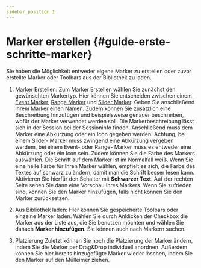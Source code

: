 ```yaml
---
sidebar_position:1
---
```


# Marker erstellen {#guide-erste-schritte-marker}

Sie haben die Möglichkeit entweder eigene Marker zu erstellen oder zuvor erstellte Marker oder Toolbars aus der Bibliothek zu laden. 

1. Marker Erstellen: 
Zum Marker Erstellen wählen Sie zunächst den gewünschten Markertyp. Hier können Sie entscheiden zwischen einem [Event Marker](/docs/terms/Event-Marker.md), [Range Marker](/docs/terms/Range-Marker.md) und [Slider Marker](/docs/terms/Slider-Marker.md). 
Geben Sie anschließend Ihrem Marker einen Namen. Zudem können Sie zusätzlich eine Beschreibung hinzufügen und beispielsweise genauer beschreiben, wofür der Marker verwendet werden soll. Die Markerbeschreibung lässt sich in der Session bei der Sessioninfo finden. 
Anschließend muss dem Marker eine Abkürzung oder ein Icon gegeben werden. Achtung, bei einem Slider- Marker muss zwingend eine Abkürzung vergeben werdem, bei einem Event- oder Range- Marker muss es entweder eine Abkürzung oder ein Icon sein. 
Zudem können Sie die Farbe des Markers auswählen. Die Schrift auf dem Marker ist im Normalfall weiß. Wenn Sie eine helle Farbe für Ihren Marker wählen, empfielt es sich, die Farbe des Textes auf schwarz zu ändern, damit man die Schrift besser lesen kann. Aktivieren Sie hierfür den Schalter mit **Schwarzer Text**.
Auf der rechten Seite sehen Sie dann eine Vorschau Ihres Markers. Wenn Sie zufrieden sind, können Sie den Marker hinzufügen, falls nicht können Sie den Marker zurücksetzen. 

2. Aus Bibliothek laden:
Hier können Sie gespeicherte Toolbars oder einzelne Marker laden. Wählen Sie durch Anklicken der Checkbox die Marker aus der Liste aus, die Sie benutzen möchten und wählen Sie danach **Marker hinzufügen**. Sie können auch nach Markern suchen.  

3. Platzierung
Zuletzt können Sie noch die Platzierung der Marker ändern, indem Sie die Marker per Drag&Drop individuell anordnen. Außerdem können Sie hier bereits hinzugefügte Marker wieder löschen, indem Sie den Marker auf den Mülleimer ziehen. 